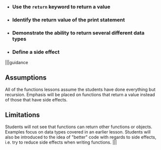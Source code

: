* ### Use the `return` keyword to return a value
* ### Identify the return value of the print statement
* ### Demonstrate the ability to return several different data types
* ### Define a side effect

|||guidance
## Assumptions
All of the functions lessons assume the students have done everything but recursion. Emphasis will be placed on functions that return a value instead of those that have side effects. 

## Limitations
Students will not see that functions can return other functions or objects. Examples focus on data types covered in an earlier lesson. Students will also be introduced to the idea of "better" code with regards to side effects, i.e. try to reduce side effects when writing functions.
|||
